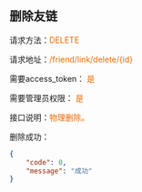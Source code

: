 ## 删除友链

<p>请求方法：<span style="color:#e96900">DELETE</p>
<p>请求地址：<span style="color:#e96900">/friend/link/delete/{id}</span></p>
<p>需要access_token： <span style="color:#e96900">是</span></p>
<p>需要管理员权限： <span style="color:#e96900">是</span></p>
<p>接口说明：<span style="color:#e96900">物理删除。</span></p>

删除成功：
```json
{  
	"code": 0,  
	"message": "成功"
}
```
